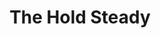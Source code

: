 ---
title: "The Hold Steady"
summary: "The Hold Steady is an American rock band originally from Minneapolis, Minnesota, now based in Brooklyn, New York, formed in 2003. The band consists of Craig Finn , Tad Kubler , Galen Polivka , Bobby Drake , Franz Nicolay and Steve Selvidge . Noted for their \"lyrically dense storytelling,\" and classic rock influences, the band's narrative-based songs frequently address themes such as drug addiction, religion and redemption, and often feature recurring characters based within the city of Minneapolis.
Formed four years following the break-up of Finn and Kubler's former band, Lifter Puller, The Hold Steady released the debut album Almost Killed Me in 2004. They came to prominence with the release of their third studio album, Boys and Girls in America, in 2006. In 2010, keyboardist and multi-instrumentalist Franz Nicolay left the band prior to the recording of their fifth studio album, Heaven Is Whenever . During the band's subsequent tour, the band became a five piece, once more, with the addition of guitarist Steve Selvidge. The band released their sixth LP, Teeth Dreams, on March 25, 2014.
Nicolay re-joined the band on May 4, 2016, and the band has since embarked on several concert residencies in the US and the UK. To coincide with each event, The Hold Steady released stand-alone singles, marking the first recorded material of the six-piece line-up. Working with producer Josh Kaufman, the band released their seventh album, Thrashing Thru the Passion, in 2019, followed by Open Door Policy in 2021. The Price of Progress was released in 2023, also produced by Kaufman."
slug: "the-hold-steady"
image: "the-hold-steady.jpg"
apple_music_artist_url: "https://music.apple.com/gb/artist/the-hold-steady/19552743"
wikipedia_url: "https://en.wikipedia.org/wiki/The_Hold_Steady"
---